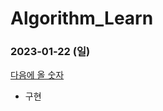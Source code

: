 # Algorithm_Learn
### 2023-01-22 (일)
[다음에 올 숫자](https://school.programmers.co.kr/learn/courses/30/lessons/120924)
- 구현
